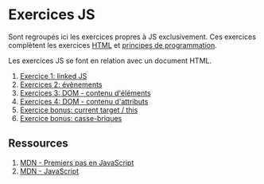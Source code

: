 # Exercices JS

Sont regroupés ici les exercices propres à JS exclusivement. Ces exercices complètent les exercices [HTML](../html) et [principes de programmation](../pp).

Les exercices JS se font en relation avec un document HTML.

1. [Exercice 1: linked JS](./ex1)
2. [Exercices 2: évènements](./ex2)
3. [Exercices 3: DOM - contenu d'éléments](./ex3)
4. [Exercices 4: DOM - contenu d'attributs](./ex4)
5. [Exercice bonus: current target / this](./exbonus1)
7. [Exercice bonus: casse-briques](./exbonus2)


## Ressources
 
 1. [MDN - Premiers pas en JavaScript](https://developer.mozilla.org/fr/docs/Learn/JavaScript/First_steps)
 2. [MDN - JavaScript](https://developer.mozilla.org/fr/docs/Learn/JavaScript)


